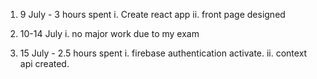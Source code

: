 1.  9 July - 3 hours spent
    i. Create react app
    ii. front  page designed
    
2.  10-14 July 
    i. no major work due to my exam

3. 15 July - 2.5 hours spent 
    i. firebase authentication activate.
    ii. context api created.
    